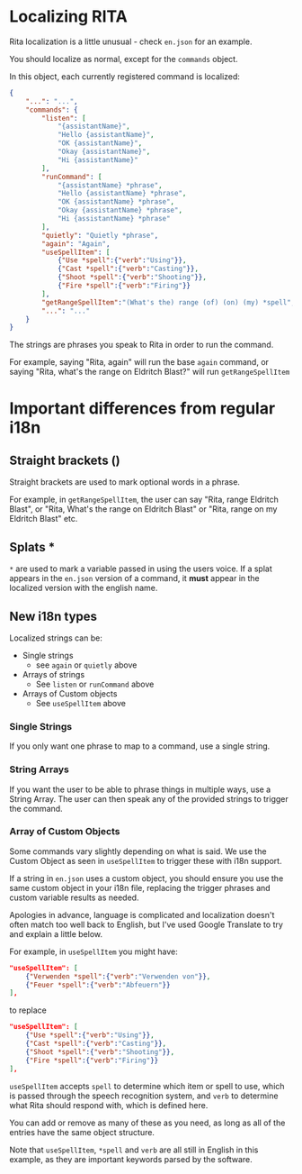 # Localizing RITA

Rita localization is a little unusual - check `en.json` for an example.

You should localize as normal, except for the `commands` object.

In this object, each currently registered command is localized:

```JSON
{
    "...": "...",
    "commands": {
        "listen": [
            "{assistantName}",
            "Hello {assistantName}",
            "OK {assistantName}", 
            "Okay {assistantName}", 
            "Hi {assistantName}"
        ],
        "runCommand": [
            "{assistantName} *phrase",
            "Hello {assistantName} *phrase",
            "OK {assistantName} *phrase", 
            "Okay {assistantName} *phrase", 
            "Hi {assistantName} *phrase"
        ],
        "quietly": "Quietly *phrase",
        "again": "Again",
        "useSpellItem": [
            {"Use *spell":{"verb":"Using"}},
            {"Cast *spell":{"verb":"Casting"}},
            {"Shoot *spell":{"verb":"Shooting"}},
            {"Fire *spell":{"verb":"Firing"}}
        ],
        "getRangeSpellItem":"(What's the) range (of) (on) (my) *spell",
        "...": "..."
    }
}
```

The strings are phrases you speak to Rita in order to run the command.

For example, saying "Rita, again" will run the base `again` command, or saying "Rita, what's the range on Eldritch Blast?" will run `getRangeSpellItem`

# Important differences from regular i18n

## Straight brackets ()

Straight brackets are used to mark optional words in a phrase.

For example, in `getRangeSpellItem`, the user can say "Rita, range Eldritch Blast", or "Rita, What's the range on Eldritch Blast" or "Rita, range on my Eldritch Blast" etc.

## Splats \*

`*` are used to mark a variable passed in using the users voice. If a splat appears in the `en.json` version of a command, it **must** appear in the localized version with the english name.

## New i18n types

Localized strings can be:

* Single strings 
  * see `again` or `quietly` above
* Arrays of strings
  * See `listen` or `runCommand` above
* Arrays of Custom objects
  * See `useSpellItem` above

### Single Strings

If you only want one phrase to map to a command, use a single string.

### String Arrays

If you want the user to be able to phrase things in multiple ways, use a String Array. The user can then speak any of the provided strings to trigger the command.

### Array of Custom Objects

Some commands vary slightly depending on what is said. We use the Custom Object as seen in `useSpellItem` to trigger these with i18n support.

If a string in `en.json` uses a custom object, you should ensure you use the same custom object in your i18n file, replacing the trigger phrases and custom variable results as needed.

Apologies in advance, language is complicated and localization doesn't often match too well back to English, but I've used Google Translate to try and explain a little below.

For example, in `useSpellItem` you might have:

```JSON
"useSpellItem": [
    {"Verwenden *spell":{"verb":"Verwenden von"}},
    {"Feuer *spell":{"verb":"Abfeuern"}}
],
```

to replace

```JSON
"useSpellItem": [
    {"Use *spell":{"verb":"Using"}},
    {"Cast *spell":{"verb":"Casting"}},
    {"Shoot *spell":{"verb":"Shooting"}},
    {"Fire *spell":{"verb":"Firing"}}
],
```

`useSpellItem` accepts `spell` to determine which item or spell to use, which is passed through the speech recognition system, and `verb` to determine what Rita should respond with, which is defined here.

You can add or remove as many of these as you need, as long as all of the entries have the same object structure.

Note that `useSpellItem`, `*spell` and `verb` are all still in English in this example, as they are important keywords parsed by the software.
